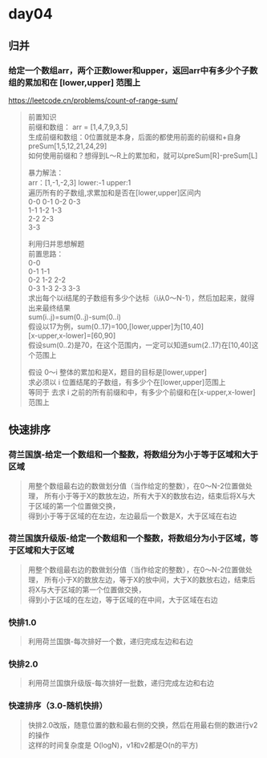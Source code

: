 # day04

## 归并
### 给定一个数组arr，两个正数lower和upper，返回arr中有多少个子数组的累加和在 [lower,upper] 范围上
https://leetcode.cn/problems/count-of-range-sum/
> 前置知识    
> 前缀和数组：
> arr = [1,4,7,9,3,5]    
> 生成前缀和数组：0位置就是本身，后面的都使用前面的前缀和+自身   
> preSum[1,5,12,21,24,29]    
> 如何使用前缀和？想得到L～R上的累加和，就可以preSum[R]-preSum[L]   
> 
> 暴力解法：   
> arr：[1,-1,-2,3]  lower:-1  upper:1   
> 遍历所有的子数组,求累加和是否在[lower,upper]区间内        
> 0-0 0-1 0-2 0-3    
> 1-1 1-2 1-3   
> 2-2 2-3    
> 3-3   
> 
> 利用归并思想解题    
> 前置思路：   
> 0-0   
> 0-1 1-1   
> 0-2 1-2 2-2   
> 0-3 1-3 2-3 3-3   
> 求出每个以i结尾的子数组有多少个达标（i从0～N-1），然后加起来，就得出来最终结果    
> sum(i..j)=sum(0..j)-sum(0..i)   
> 假设以17为例，sum(0..17)=100,[lower,upper]为[10,40]    
> [x-upper,x-lower]=[60,90]   
> 假设sum(0..2)是70，在这个范围内，一定可以知道sum(2..17)在[10,40]这个范围上   
> 
> 假设 0～i 整体的累加和是X，题目的目标是[lower,upper]   
> 求必须以 i 位置结尾的子数组，有多少个在[lower,upper]范围上    
> 等同于 去求 i 之前的所有前缀和中，有多少个前缀和在[x-upper,x-lower]范围上   

## 快速排序
### 荷兰国旗-给定一个数组和一个整数，将数组分为小于等于区域和大于区域
> 用整个数组最右边的数做划分值（当作给定的整数），在0～N-2位置做处理，
> 所有小于等于X的数放左边，所有大于X的数放右边，结束后将X与大于区域的第一个位置做交换，    
> 得到小于等于区域的在左边，左边最后一个数是X，大于区域在右边     

### 荷兰国旗升级版-给定一个数组和一个整数，将数组分为小于区域，等于区域和大于区域
> 用整个数组最右边的数做划分值（当作给定的整数），在0～N-2位置做处理，
> 所有小于X的数放左边，等于X的放中间，大于X的数放右边，结束后将X与大于区域的第一个位置做交换，    
> 得到小于区域的在左边，等于区域的在中间，大于区域在右边

### 快排1.0
> 利用荷兰国旗-每次排好一个数，递归完成左边和右边    

### 快排2.0
> 利用荷兰国旗升级版-每次排好一批数，递归完成左边和右边

### 快速排序（3.0-随机快排）
> 快排2.0改版，随意位置的数和最右侧的交换，然后在用最右侧的数进行v2的操作   
> 这样的时间复杂度是 O(logN)，v1和v2都是O(n的平方)